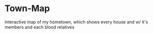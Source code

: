# Town-Map
Interactive map of my hometown, which shows every house and w/ it's members and each blood relatives 
